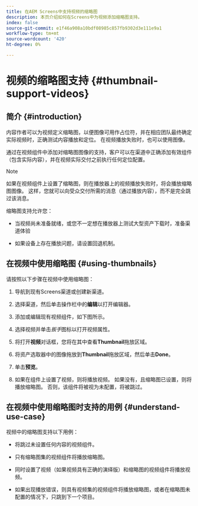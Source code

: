 ```yaml
---
title: 在AEM Screens中支持视频的缩略图
description: 本页介绍如何在Screens中为视频添加缩略图支持。
index: false
source-git-commit: e1f46a908a10bdf08985c857fb9302d3e111e9a1
workflow-type: tm+mt
source-wordcount: '420'
ht-degree: 0%

---
```


# 视频的缩略图支持 {#thumbnail-support-videos}

## 简介 {#introduction}

内容作者可以为视频定义缩略图，以便图像可用作占位符，并在相应团队最终确定实际视频时，正确测试内容播放和定位。 在视频播放失败时，也可以使用图像。

通过在视频组件中添加对缩略图图像的支持，客户可以在渠道中正确添加有效组件（包含实际内容），并在视频实际交付之前执行任何定位配置。

>[!NOTE]
>如果在视频组件上设置了缩略图，则在播放器上的视频播放失败时，将会播放缩略图图像。 这样，您就可以向受众交付所需的消息（通过播放内容），而不是完全跳过该消息。

缩略图支持允许您：

* 当视频尚未准备就绪，或您不一定想在播放器上测试大型资产下载时，准备渠道体验

* 如果设备上存在播放问题，请设置回退机制。

## 在视频中使用缩略图 {#using-thumbnails}

请按照以下步骤在视频中使用缩略图：

1. 导航到现有Screens渠道或创建新渠道。


1. 选择渠道，然后单击操作栏中的&#x200B;**编辑**&#x200B;以打开编辑器。

1. 添加或编辑现有视频组件，如下图所示。

1. 选择视频并单击&#x200B;*扳手*&#x200B;图标以打开视频属性。

1. 将打开&#x200B;**视频**&#x200B;对话框，您将在其中查看&#x200B;**Thumbnail**&#x200B;拖放区域。

1. 将资产选取器中的图像拖放到&#x200B;**Thumbnail**&#x200B;拖放区域，然后单击&#x200B;**Done**。

1. 单击&#x200B;**预览**。

1. 如果在组件上设置了视频，则将播放视频。 如果没有，且缩略图已设置，则将播放缩略图。 否则，该组件将被视为未配置，将被跳过。

## 在视频中使用缩略图时支持的用例 {#understand-use-case}

视频中的缩略图支持以下用例：

* 将跳过未设置任何内容的视频组件。

* 只有缩略图集的视频组件将播放缩略图。

* 同时设置了视频（如果视频具有正确的演绎版）和缩略图的视频组件将播放视频。

* 如果出现播放错误，则具有视频集的视频组件将播放缩略图，或者在缩略图未配置的情况下，只跳到下一个项目。
